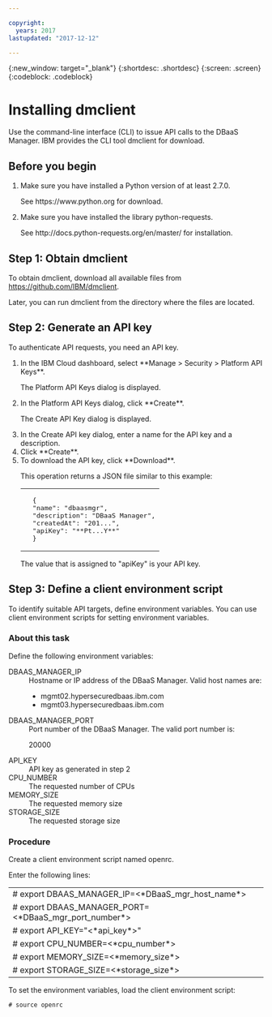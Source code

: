 ```yaml
---

copyright:
  years: 2017
lastupdated: "2017-12-12"

---
```


{:new_window: target="_blank"}
{:shortdesc: .shortdesc}
{:screen: .screen}
{:codeblock: .codeblock}


# Installing dmclient

Use the command-line interface (CLI) to issue API calls to the DBaaS Manager.
IBM provides the CLI tool dmclient for download.

## Before you begin

<ol>
<li>Make sure you have installed a Python version of at least 2.7.0.
<p>See https://www.python.org for download.</p></li>
<li>Make sure you have installed the library python-requests.
<p>See http://docs.python-requests.org/en/master/ for installation.</p></li>
</ol>

## Step 1: Obtain dmclient

To obtain dmclient, download all available files from <https://github.com/IBM/dmclient>.

Later, you can run dmclient from the directory where the files are located.

## Step 2: Generate an API key

To authenticate API requests, you need an API key.

<ol>
<li>In the IBM Cloud dashboard, select **Manage > Security > Platform API Keys**.
<p>The Platform API Keys dialog is displayed.</p></li>
<li>In the Platform API Keys dialog, click **Create**.
<p>The Create API Key dialog is displayed.</p></li>
<li>In the Create API key dialog, enter a name for the API key and a description.</li>
<li>Click **Create**.</li>
<li>To download the API key, click **Download**.
<p>This operation returns a JSON file similar to this example:
<table>
  <tr>
    <td>
	<pre>
  {
  "name": "dbaasmgr",
  "description": "DBaaS Manager",
  "createdAt": "201...",
  "apiKey": "**Pt...Y**"
  }</pre>
	</td>
  </tr>
</table>
The value that is assigned to "apiKey" is your API key.
</p></li>
</ol>

## Step 3: Define a client environment script

To identify suitable API targets, define environment variables. You can use client
environment scripts for setting environment variables.

### About this task

Define the following environment variables:
<dl>
  <dt> DBAAS_MANAGER_IP </dt>
    <dd> Hostname or IP address of the DBaaS Manager. Valid host names are:
<ul>
<li>mgmt02.hypersecuredbaas.ibm.com</li>
<li>mgmt03.hypersecuredbaas.ibm.com</li>
</ul> </dd>
  <dt> DBAAS_MANAGER_PORT </dt>
    <dd> Port number of the DBaaS Manager. The valid port number is:
<p>20000</p> </dd>
  <dt> API_KEY </dt>
    <dd> API key as generated in step 2</dd>
  <dt> CPU_NUMBER </dt>
    <dd> The requested number of CPUs </dd>
  <dt> MEMORY_SIZE </dt>
    <dd> The requested memory size </dd>
  <dt> STORAGE_SIZE </dt>
    <dd> The requested storage size </dd>
</dl>

### Procedure

Create a client environment script named openrc.

Enter the following lines:
<table>
  <tr>
    <td> # export DBAAS_MANAGER_IP=<*DBaaS_mgr_host_name*> </td>
  </tr><tr>
    <td> # export DBAAS_MANAGER_PORT=<*DBaaS_mgr_port_number*> </td>
  </tr><tr>
    <td> # export API_KEY="<*api_key*>" </td>
  </tr><tr>
    <td> # export CPU_NUMBER=<*cpu_number*> </td>
  </tr><tr>
    <td> # export MEMORY_SIZE=<*memory_size*> </td>
  </tr><tr>
    <td> # export STORAGE_SIZE=<*storage_size*> </td>
  </tr>
</table>

<p>To set the environment variables, load the client environment script:
<pre><code class="hljs"># source openrc
</code></pre>
</p>
